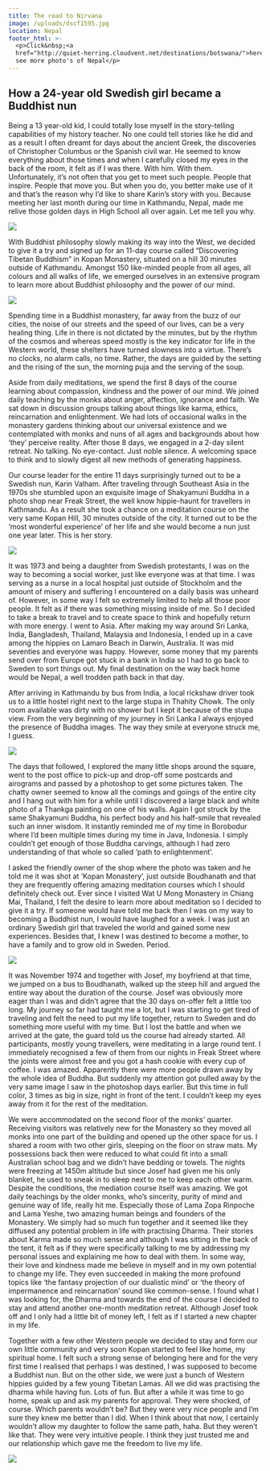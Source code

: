 ```yaml
---
title: The road to Nirvana
image: /uploads/dscf1595.jpg
location: Nepal
footer_html: >-
  <p>Click&nbsp;<a
  href="http://quiet-herring.cloudvent.net/destinations/botswana/">here</a>&nbsp;to
  see more photo's of Nepal</p>
---
```


## How a 24-year old Swedish girl became a Buddhist nun

Being a 13 year-old kid, I could totally lose myself in the story-telling capabilities of my history teacher. No one could tell stories like he did and as a result I often dreamt for days about the ancient Greek, the discoveries of Christopher Columbus or the Spanish civil war. He seemed to know everything about those times and when I carefully closed my eyes in the back of the room, it felt as if I was there. With him. With them. Unfortunately, it’s not often that you get to meet such people. People that inspire. People that move you. But when you do, you better make use of it and that’s the reason why I’d like to share Karin’s story with you. Because meeting her last month during our time in Kathmandu, Nepal, made me relive those golden days in High School all over again. Let me tell you why.

![](/uploads/dscf1595.jpg)

With Buddhist philosophy slowly making its way into the West, we decided to give it a try and signed up for an 11-day course called “Discovering Tibetan Buddhism” in Kopan Monastery, situated on a hill 30 minutes outside of Kathmandu. Amongst 150 like-minded people from all ages, all colours and all walks of life, we emerged ourselves in an extensive program to learn more about Buddhist philosophy and the power of our mind.&nbsp;

![](/uploads/dscf1677-1.jpg)

Spending time in a Buddhist monastery, far away from the buzz of our cities, the noise of our streets and the speed of our lives, can be a very healing thing. Life in there is not dictated by the minutes, but by the rhythm of the cosmos and whereas speed mostly is the key indicator for life in the Western world, these shelters have turned slowness into a virtue. There’s no clocks, no alarm calls, no time. Rather, the days are guided by the setting and the rising of the sun, the morning puja and the serving of the soup.

Aside from daily meditations, we spend the first 8 days of the course learning about compassion, kindness and the power of our mind. We joined daily teaching by the monks about anger, affection, ignorance and faith. We sat down in discussion groups talking about things like karma, ethics, reincarnation and enlightenment. We had lots of occasional walks in the monastery gardens thinking about our universal existence and we contemplated with monks and nuns of all ages and backgrounds about how ‘they’ perceive reality. After those 8 days, we engaged in a 2-day silent retreat. No talking. No eye-contact. Just noble silence. A welcoming space to think and to slowly digest all new methods of generating happiness.&nbsp;

Our course leader for the entire 11 days surprisingly turned out to be a Swedish nun, Karin Valham. After traveling through Southeast Asia in the 1970s she stumbled upon an exquisite image of Shakyamuni Buddha in a photo shop near Freak Street, the well know hippie-haunt for travellers in Kathmandu. As a result she took a chance on a meditation course on the very same Kopan Hill, 30 minutes outside of the city. It turned out to be the ‘most wonderful experience’ of her life and she would become a nun just one year later. This is her story.&nbsp;

![](/uploads/2g2a7065.jpg)

It was 1973 and being a daughter from Swedish protestants, I was on the way to becoming a social worker, just like everyone was at that time. I was serving as a nurse in a local hospital just outside of Stockholm and the amount of misery and suffering I encountered on a daily basis was unheard of. However, in some way I felt so extremely limited to help all those poor people. It felt as if there was something missing inside of me. So I decided to take a break to travel and to create space to think and hopefully return with more energy. I went to Asia. After making my way around Sri Lanka, India, Bangladesh, Thailand, Malaysia and Indonesia, I ended up in a cave among the hippies on Lamaro Beach in Darwin, Australia. It was mid seventies and everyone was happy. However, some money that my parents send over from Europe got stuck in a bank in India so I had to go back to Sweden to sort things out. My final destination on the way back home would be Nepal, a well trodden path back in that day.&nbsp;

After arriving in Kathmandu by bus from India, a local rickshaw driver took us to a little hostel right next to the large stupa in Thahity Chowk. The only room available was dirty with no shower but I kept it because of the stupa view. From the very beginning of my journey in Sri Lanka I always enjoyed the presence of Buddha images. The way they smile at everyone struck me, I guess.&nbsp;

![](/uploads/dscf1645.jpg)

The days that followed, I explored the many little shops around the square, went to the post office to pick-up and drop-off some postcards and airograms and passed by a photoshop to get some pictures taken. The chatty owner seemed to know all the comings and goings of the entire city and I hang out with him for a while until I discovered a large black and white photo of a Thankga painting on one of his walls. Again I got struck by the same Shakyamuni Buddha, his perfect body and his half-smile that revealed such an inner wisdom. It instantly reminded me of my time in Borobodur where I’d been multiple times during my time in Java, Indonesia. I simply couldn’t get enough of those Buddha carvings, although I had zero understanding of that whole so called ‘path to enlightenment’. &nbsp;

I asked the friendly owner of the shop where the photo was taken and he told me it was shot at ‘Kopan Monastery’, just outside Boudhanath and that they are frequently offering amazing meditation courses which I should definitely check out. Ever since I visited Wat U Mong Monastery in Chiang Mai, Thailand, I felt the desire to learn more about meditation so I decided to give it a try. If someone would have told me back then I was on my way to becoming a Buddhist nun, I would have laughed for a week. I was just an ordinary Swedish girl that traveled the world and gained some new experiences. Besides that, I knew I was destined to become a mother, to have a family and to grow old in Sweden. Period.&nbsp;

![](/uploads/dscf1691.jpg)

It was November 1974 and together with Josef, my boyfriend at that time, we jumped on a bus to Boudhanath, walked up the steep hill and argued the entire way about the duration of the course. Josef was obviously more eager than I was and didn’t agree that the 30 days on-offer felt a little too long. My journey so far had taught me a lot, but I was starting to get tired of traveling and felt the need to put my life together, return to Sweden and do something more useful with my time. But I lost the battle and when we arrived at the gate, the guard told us the course had already started. All participants, mostly young travellers, were meditating in a large round tent. I immediately recognised a few of them from our nights in Freak Street where the joints were almost free and you got a hash cookie with every cup of coffee. I was amazed. Apparently there were more people drawn away by the whole idea of Buddha. But suddenly my attention got pulled away by the very same image I saw in the photoshop days earlier. But this time in full color, 3 times as big in size, right in front of the tent. I couldn’t keep my eyes away from it for the rest of the meditation.&nbsp;

We were accommodated on the second floor of the monks’ quarter. Receiving visitors was relatively new for the Monastery so they moved all monks into one part of the building and opened up the other space for us. I shared a room with two other girls, sleeping on the floor on straw mats. My possessions back then were reduced to what could fit into a small Australian school bag and we didn’t have bedding or towels. The nights were freezing at 1450m altitude but since Josef had given me his only blanket, he used to sneak in to sleep next to me to keep each other warm. Despite the conditions, the mediation course itself was amazing. We got daily teachings by the older monks, who’s sincerity, purity of mind and genuine way of life, really hit me. Especially those of Lama Zopa Rinpoche and Lama Yeshe, two amazing human beings and founders of the Monastery. We simply had so much fun together and it seemed like they diffused any potential problem in life with practising Dharma. Their stories about Karma made so much sense and although I was sitting in the back of the tent, it felt as if they were specifically talking to me by addressing my personal issues and explaining me how to deal with them. In some way, their love and kindness made me believe in myself and in my own potential to change my life. They even succeeded in making the more profound topics like ‘the fantasy projection of our dualistic mind’ or ‘the theory of impermanence and reincarnation’ sound like common-sense. I found what I was looking for, the Dharma and towards the end of the course I decided to stay and attend another one-month meditation retreat. Although Josef took off and I only had a little bit of money left, I felt as if I started a new chapter in my life.&nbsp;

Together with a few other Western people we decided to stay and form our own little community and very soon Kopan started to feel like home, my spiritual home. I felt such a strong sense of belonging here and for the very first time I realised that perhaps I was destined, I was supposed to become a Buddhist nun. But on the other side, we were just a bunch of Western hippies guided by a few young Tibetan Lamas. All we did was practising the dharma while having fun. Lots of fun. But after a while it was time to go home, speak up and ask my parents for approval. They were shocked, of course. Which parents wouldn’t be? But they were very nice people and I’m sure they knew me better than I did. When I think about that now, I certainly wouldn’t allow my daughter to follow the same path, haha. But they weren’t like that. They were very intuitive people. I think they just trusted me and our relationship which gave me the freedom to live my life.&nbsp;

![](/uploads/dscf1663.jpg)